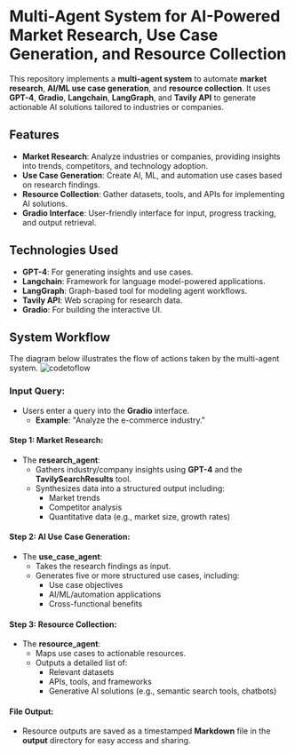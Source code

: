 # **Multi-Agent System for AI-Powered Market Research, Use Case Generation, and Resource Collection**

This repository implements a **multi-agent system** to automate **market research**, **AI/ML use case generation**, and **resource collection**. It uses **GPT-4**, **Gradio**, **Langchain**, **LangGraph**, and **Tavily API** to generate actionable AI solutions tailored to industries or companies.

## **Features**
- **Market Research**: Analyze industries or companies, providing insights into trends, competitors, and technology adoption.
- **Use Case Generation**: Create AI, ML, and automation use cases based on research findings.
- **Resource Collection**: Gather datasets, tools, and APIs for implementing AI solutions.
- **Gradio Interface**: User-friendly interface for input, progress tracking, and output retrieval.

## **Technologies Used**
- **GPT-4**: For generating insights and use cases.
- **Langchain**: Framework for language model-powered applications.
- **LangGraph**: Graph-based tool for modeling agent workflows.
- **Tavily API**: Web scraping for research data.
- **Gradio**: For building the interactive UI.

## **System Workflow**

The diagram below illustrates the flow of actions taken by the multi-agent system. 
![codetoflow](https://github.com/user-attachments/assets/996c54a7-0208-4f56-a43d-ed87508ed410)


### Input Query:
- Users enter a query into the **Gradio** interface.
  - **Example**: "Analyze the e-commerce industry."

#### Step 1: Market Research:
- The **research_agent**:
  - Gathers industry/company insights using **GPT-4** and the **TavilySearchResults** tool.
  - Synthesizes data into a structured output including:
    - Market trends
    - Competitor analysis
    - Quantitative data (e.g., market size, growth rates)

#### Step 2: AI Use Case Generation:
- The **use_case_agent**:
  - Takes the research findings as input.
  - Generates five or more structured use cases, including:
    - Use case objectives
    - AI/ML/automation applications
    - Cross-functional benefits

#### Step 3: Resource Collection:
- The **resource_agent**:
  - Maps use cases to actionable resources.
  - Outputs a detailed list of:
    - Relevant datasets
    - APIs, tools, and frameworks
    - Generative AI solutions (e.g., semantic search tools, chatbots)

#### File Output:
- Resource outputs are saved as a timestamped **Markdown** file in the **output** directory for easy access and sharing.

